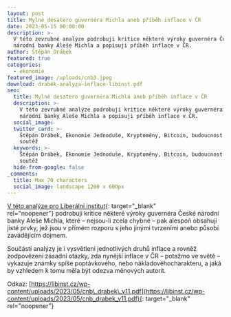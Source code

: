```yaml
---
layout: post
title: Mylné desatero guvernéra Michla aneb příběh inflace v ČR
date: 2023-05-15 00:00:00
description: >-
  V této zevrubné analýze podrobuji kritice některé výroky guvernéra České
  národní banky Aleše Michla a popisuji příběh inflace v ČR.
author: Štěpán Drábek
featured: true
categories:
  - ekonomie
featured_image: /uploads/cnb3.jpeg
download: drabek-analyza-inflace-libinst.pdf
seo:
  title: Mylné desatero guvernéra Michla aneb příběh inflace v ČR
  description: >-
    V této zevrubné analýze podrobuji kritice některé výroky guvernéra České
    národní banky Aleše Michla a popisuji příběh inflace v ČR.
  social_image:
  twitter_card: >-
    Štěpán Drábek, Ekonomie Jednoduše, Kryptoměny, Bitcoin, budoucnost peněz,
    soutěž
  keywords: >-
    Štěpán Drábek, Ekonomie Jednoduše, Kryptoměny, Bitcoin, budoucnost peněz,
    soutěž
  hide-from-google: false
_comments:
  title: Max 70 characters
  social_image: landscape 1200 x 600px
---
```

[V této analýze pro Liberální institut](https://libinst.cz/wp-content/uploads/2023/05/cnb_drabek_v11.pdf){: target="_blank" rel="noopener"}&nbsp;podrobuji kritice některé výroky guvernéra České národní banky Aleše Michla, které – nejsou-li zcela chybné – pak alespoň obsahují jisté prvky, jež jsou v přímém rozporu s jeho jinými tvrzeními anebo působí zavádějícím dojmem.

Součástí analýzy je i vysvětlení jednotlivých druhů inflace a rovněž zodpovězení zásadní otázky, zda nynější inflace v ČR – potažmo ve světě – vykazuje známky spíše poptávkového, nebo nákladovéhocharakteru, a jaká by vzhledem k tomu měla být odezva měnových autorit.

Odkaz:&nbsp;[https://libinst.cz/wp-content/uploads/2023/05/cnb\_drabek\_v11.pdf](https://libinst.cz/wp-content/uploads/2023/05/cnb_drabek_v11.pdf){: target="_blank" rel="noopener"}